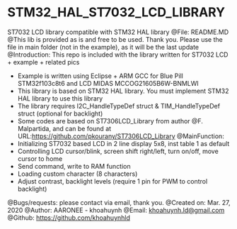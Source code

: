 # STM32_HAL_ST7032_LCD_LIBRARY
ST7032 LCD library compatible with STM32 HAL library 
 @File: README.MD
 @This lib is provided as is and free to be used. Thank you.
  Please use the file in main folder (not in the example), as it will be the last update
 @Introduction: This repo is included with the library written for ST7032 LCD + example + related pics
 * Example is written using Eclipse + ARM GCC for Blue Pill STM32f103c8t6 and LCD MIDAS MCCOG21605B6W-BNMLWI
 * This library is based on STM32 HAL library. You must implement STM32 HAL library to use this library
 * The library requires I2C_HandleTypeDef struct & TIM_HandleTypeDef struct (optional for backlight)
 * Some codes are based on ST7306LCD_Library from author @F. Malpartida, and can be found at URL:https://github.com/pkourany/ST7306LCD_Library
 @MainFunction:
 * Initializing ST7032 based LCD in 2 line display 5x8, inst table 1 as default
 * Controlling LCD cursor/blink, screen shift right/left, turn on/off, move cursor to home
 * Send command, write to RAM function
 * Loading custom character (8 characters)
 * Adjust contrast, backlight levels (require 1 pin for PWM to control backlight)
 
 @Bugs/requests: please contact via email, thank you.
 @Created on: Mar. 27, 2020
 @Author: AARONEE - khoahuynh
 @Email: khoahuynh.ld@gmail.com
 @Github: https://github.com/khoahuynhld

